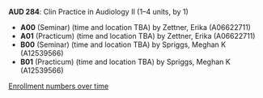 **AUD 284**: Clin Practice in Audiology II (1–4 units, by 1)

- **A00** (Seminar) (time and location TBA) by Zettner, Erika (A06622711)
- **A01** (Practicum) (time and location TBA) by Zettner, Erika (A06622711)
- **B00** (Seminar) (time and location TBA) by Spriggs, Meghan K (A12539566)
- **B01** (Practicum) (time and location TBA) by Spriggs, Meghan K (A12539566)

[Enrollment numbers over time](./AUD284.tsv)
